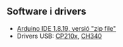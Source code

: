 ## Software i drivers

- [Arduino IDE 1.8.19, versió "zip file"](https://www.arduino.cc/en/software)
- Drivers USB: [CP210x](https://www.silabs.com/documents/public/software/CP210x_Universal_Windows_Driver.zip), [CH340](https://www-wch-cn.translate.goog/downloads/CH341SER_EXE.html?_x_tr_sl=zh-CN&_x_tr_tl=en&_x_tr_hl=es&_x_tr_sch=http)
